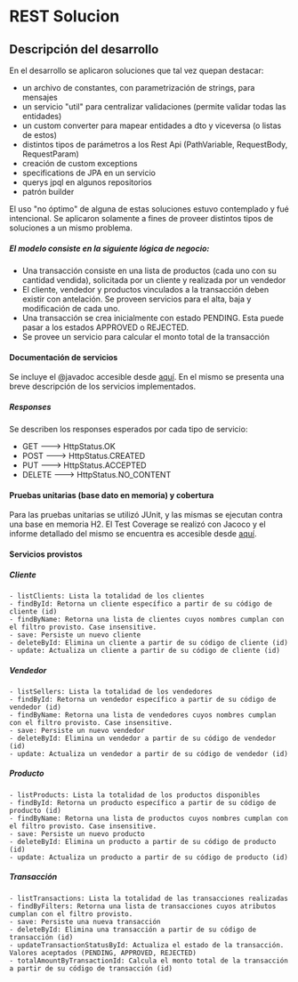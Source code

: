 # REST Solucion

## Descripción del desarrollo
En el desarrollo se aplicaron soluciones que tal vez quepan destacar:
- un archivo de constantes, con parametrización de strings, para mensajes
- un servicio "util" para centralizar validaciones (permite validar todas las entidades)
- un custom converter para mapear entidades a dto y viceversa (o listas de estos)
- distintos tipos de parámetros a los Rest Api (PathVariable, RequestBody, RequestParam)
- creación de custom exceptions
- specifications de JPA en un servicio
- querys jpql en algunos repositorios
- patrón builder

El uso "no óptimo" de alguna de estas soluciones estuvo contemplado y fué intencional. Se aplicaron solamente a fines de proveer distintos tipos de soluciones a un mismo problema.


##### El modelo consiste en la siguiente lógica de negocio:
- Una transacción consiste en una lista de productos (cada uno con su cantidad vendida), solicitada por un cliente y realizada por un vendedor
- El cliente, vendedor y productos vinculados a la transacción deben existir con antelación. Se proveen servicios para el alta, baja y modificación de cada uno.
- Una transacción se crea inicialmente con estado PENDING. Esta puede pasar a los estados APPROVED o REJECTED.
- Se provee un servicio para calcular el monto total de la transacción

#### Documentación de servicios
Se incluye el @javadoc accesible desde [aquí](./documentation/index.html).
En el mismo se presenta una breve descripción de los servicios implementados.
##### Responses
Se describen los responses esperados por cada tipo de servicio:
- GET ---> HttpStatus.OK
- POST ---> HttpStatus.CREATED
- PUT ---> HttpStatus.ACCEPTED
- DELETE ---> HttpStatus.NO_CONTENT


#### Pruebas unitarias (base dato en memoria) y cobertura
Para las pruebas unitarias se utilizó JUnit, y las mismas se ejecutan contra una base en memoria H2.
El Test Coverage se realizó con Jacoco y el informe detallado del mismo se encuentra es accesible desde [aquí](./jacoco/index.html).

#### Servicios provistos
##### Cliente
    - listClients: Lista la totalidad de los clientes
    - findById: Retorna un cliente específico a partir de su código de cliente (id)
    - findByName: Retorna una lista de clientes cuyos nombres cumplan con el filtro provisto. Case insensitive.
    - save: Persiste un nuevo cliente
    - deleteById: Elimina un cliente a partir de su código de cliente (id)
    - update: Actualiza un cliente a partir de su código de cliente (id)

##### Vendedor
    - listSellers: Lista la totalidad de los vendedores
    - findById: Retorna un vendedor específico a partir de su código de vendedor (id)
    - findByName: Retorna una lista de vendedores cuyos nombres cumplan con el filtro provisto. Case insensitive.
    - save: Persiste un nuevo vendedor
    - deleteById: Elimina un vendedor a partir de su código de vendedor (id)
    - update: Actualiza un vendedor a partir de su código de vendedor (id)

##### Producto
    - listProducts: Lista la totalidad de los productos disponibles
    - findById: Retorna un producto específico a partir de su código de producto (id)
    - findByName: Retorna una lista de productos cuyos nombres cumplan con el filtro provisto. Case insensitive.
    - save: Persiste un nuevo producto
    - deleteById: Elimina un producto a partir de su código de producto (id)
    - update: Actualiza un producto a partir de su código de producto (id)

##### Transacción
    - listTransactions: Lista la totalidad de las transacciones realizadas
    - findByFilters: Retorna una lista de transacciones cuyos atributos cumplan con el filtro provisto.
    - save: Persiste una nueva transacción
    - deleteById: Elimina una transacción a partir de su código de transacción (id)
    - updateTransactionStatusById: Actualiza el estado de la transacción. Valores aceptados (PENDING, APPROVED, REJECTED)
    - totalAmountByTransactionId: Calcula el monto total de la transacción a partir de su código de transacción (id)
